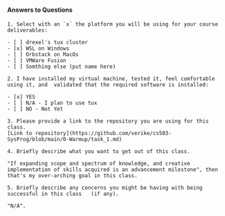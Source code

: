 #### Answers to Questions
    
    1. Select with an `x` the platform you will be using for your course deliverables:

    - [ ] drexel's tux cluster
    - [x] WSL on Windows
    - [ ] Orbstack on MacOs
    - [ ] VMWare Fusion
    - [ ] Somthing else (put name here)

    2. I have installed my virtual machine, tested it, feel comfortable using it, and  validated that the required software is installed:

    - [x] YES
    - [ ] N/A - I plan to use tux
    - [ ] NO - Not Yet

    3. Please provide a link to the repository you are using for this class.
    [Link to repository](https://github.com/verike/cs503-SysProg/blob/main/0-Warmup/task_1.md)

    4. Briefly describe what you want to get out of this class.
    
    "If expanding scope and spectrum of knowledge, and creative implementation of skills acquired is an advancement milestone", then that's my over-arching goal in this class. 

    5. Briefly describe any concerns you might be having with being successful in this class   (if any).

    "N/A".
